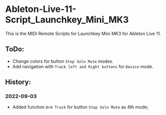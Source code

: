 # Ableton-Live-11-Script_Launchkey_Mini_MK3
This is the MIDI Remote Scripts for Launchkey Mini MK3 for Ableton Live 11.  

## ToDo:
* Change colors for button `Stop Solo Mute` modes.
* Add navigation with `Track left and Right buttons` for `Device` mode.

## History:
### 2022-09-03
* Added function `Arm Track` for button `Stop Solo Mute` as 4th mode;

